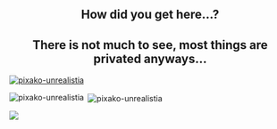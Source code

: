 
<h2 align="center">How did you get here...?</h3>

<h2 align="center">There is not much to see, most things are privated anyways...</h2>

<p align="left"> <a href="https://github.com/ryo-ma/github-profile-trophy"><img src="https://github-profile-trophy.vercel.app/?username=pixako-unrealistia" alt="pixako-unrealistia" /></a> </p>

<p><img align="left" src="https://github-readme-stats.vercel.app/api/top-langs?username=pixako-unrealistia&show_icons=true&locale=en&layout=compact" alt="pixako-unrealistia" /></p>

<p>&nbsp;<img align="center" src="https://github-readme-stats.vercel.app/api?username=pixako-unrealistia&show_icons=true&locale=en" alt="pixako-unrealistia" /></p>



![](https://www.codewars.com/users/Pixako/badges/large)


<!--
**Pixako-Unrealistia/Pixako-Unrealistia** is a ✨ _special_ ✨ repository because its `README.md` (this file) appears on your GitHub profile.

Here are some ideas to get you started:

- 🔭 I’m currently working on ...
- 🌱 I’m currently learning ...
- 👯 I’m looking to collaborate on ...
- 🤔 I’m looking for help with ...
- 💬 Ask me about ...
- 📫 How to reach me: ...
- 😄 Pronouns: ...
- ⚡ Fun fact: ...
-->
